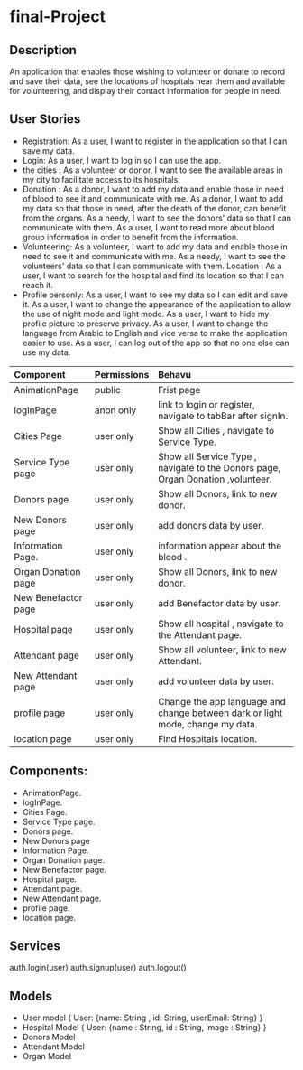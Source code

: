 # final-Project


## Description
An application that enables those wishing to volunteer or donate to record and save their data, see the locations of hospitals near them and available for volunteering, and display their contact information for people in need.

## User Stories
- Registration: As a user, I want to register in the application so that I can save my data.
- Login: As a user, I want to log in so I can use the app.
- the cities :
As a volunteer or donor, I want to see the available areas in my city to facilitate access to its hospitals.
- Donation :
As a donor, I want to add my data and enable those in need of blood to see it and communicate with me.
As a donor, I want to add my data so that those in need, after the death of the donor, can benefit from the organs.
As a needy, I want to see the donors' data so that I can communicate with them.
As a user, I want to read more about blood group information in order to benefit from the information.
- Volunteering:
As a volunteer, I want to add my data and enable those in need to see it and communicate with me.
As a needy, I want to see the volunteers' data so that I can communicate with them.
Location :
As a user, I want to search for the hospital and find its location so that I can reach it.
- Profile personly:
As a user, I want to see my data so I can edit and save it.
As a user, I want to change the appearance of the application to allow the use of night mode and light mode.
As a user, I want to hide my profile picture to preserve privacy.
As a user, I want to change the language from Arabic to English and vice versa to make the application easier to use.
As a user, I can log out of the app so that no one else can use my data.

| Component        | Permissions | Behavu 
| :---             |     ---   |   :---    |
| AnimationPage          | public      | Frist page |
| logInPage                  | anon only   | link to login or register, navigate to tabBar after signIn.|
| Cities Page                | user only    | Show all Cities  , navigate to Service Type.|
| Service Type page    | user only    | Show all Service Type , navigate to the Donors page, Organ Donation ,volunteer.|
| Donors page              | user only  | Show all Donors, link to new donor.|
| New Donors  page     | user only   | add donors data by user.|
| Information Page.        | user only   | information appear about the blood .| 
| Organ Donation page  | user only  | Show all Donors, link to new donor.|
| New Benefactor page   | user only   | add Benefactor data by user.|
| Hospital page | user only | Show all hospital , navigate to the Attendant page. |
| Attendant page  | user only  | Show all volunteer, link to new Attendant.|
| New Attendant page   | user only   | add volunteer data by user.|
| profile page      | user only | Change the app language and change between dark or light mode, change my data.|
| location page | user only | Find Hospitals location.|

## Components: 
- AnimationPage.
- logInPage.
- Cities Page.
- Service Type page.
- Donors page.
- New Donors page
- Information Page.
- Organ Donation page.
- New Benefactor page.
- Hospital page.
- Attendant page.
- New Attendant page.
- profile page.
- location page.

## Services
auth.login(user)
auth.signup(user)
auth.logout()

## Models
- User model
{  User: {name: String , id: String, userEmail: String} }
- Hospital Model
{  User: {name : String, id : String, image : String} }
- Donors Model 
- Attendant Model
- Organ Model
